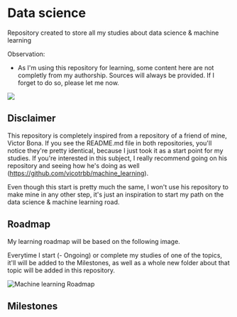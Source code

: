 # Data science
Repository created to store all my studies about data science &amp; machine learning

Observation:
  * As I'm using this repository for learning, some content here are not completly from my authorship. Sources will always be provided. If I forget to do so, please let me now.

<img src="https://img.shields.io/github/repo-size/vitor-hugo-helmbrecht/machine_learning" style=" float:left, margin-right:10px" />

## Disclaimer
This repository is completely inspired from a repository of a friend of mine, Victor Bona. If you see the README.md file in both repositories, you'll notice they're pretty identical, because I just took it as a start point for my studies. If you're interested in this subject, I really recommend going on his repository and seeing how he's doing as well (https://github.com/vicotrbb/machine_learning).

Even though this start is pretty much the same, I won't use his repository to make mine in any other step, it's just an inspiration to start my path on the data science &amp; machine learning road.

## Roadmap

My learning roadmap will be based on the following image.

Everytime I start (- Ongoing) or complete my studies of one of the topics, it'll will be added to the Milestones, as well as a whole new folder about that topic will be added in this repository.

![Machine learning Roadmap](https://miro.medium.com/max/2796/0*QYxNNYh6W9jO1b_-.png)


## Milestones
